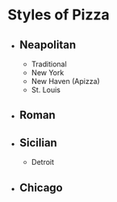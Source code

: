 # Styles of Pizza
- ## Neapolitan
	- Traditional
	- New York
	- New Haven (Apizza)
	- St. Louis
- ## Roman
- ## Sicilian
	- Detroit
- ## Chicago